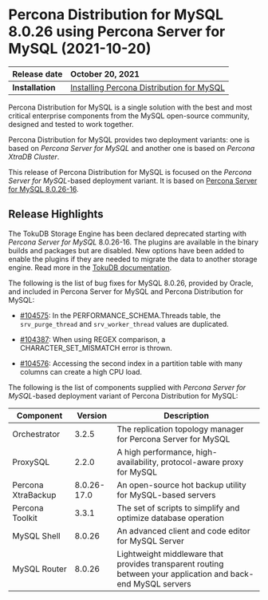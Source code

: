 # Percona Distribution for MySQL 8.0.26 using Percona Server for MySQL (2021-10-20)

| Release date    | October 20, 2021 |
| :-------------- | :--------------- |
|**Installation** | [Installing Percona Distribution for MySQL](installing.md)|


Percona Distribution for MySQL is a single solution with the best and most critical enterprise components from the MySQL open-source community, designed and tested to work together.

Percona Distribution for MySQL provides two deployment variants: one is based on *Percona Server for MySQL* and another one is based on *Percona XtraDB Cluster*.

This release of Percona Distribution for MySQL is focused on the *Percona Server for MySQL*-based deployment variant. It is based on [Percona Server for MySQL 8.0.26-16](https://www.percona.com/doc/percona-server/8.0/release-notes/Percona-Server-8.0.26-16.html).

## Release Highlights

The TokuDB Storage Engine has been declared deprecated starting with *Percona Server for MySQL* 8.0.26-16. The plugins are available in the binary builds and packages but are disabled. New options have been added to enable the plugins if they are needed to migrate the data to another storage engine. Read more in the [TokuDB documentation](https://www.percona.com/doc/percona-server/8.0/tokudb/tokudb_intro.html).

The following is the list of bug fixes for MySQL 8.0.26, provided by Oracle, and included in Percona Server for MySQL and Percona Distribution for MySQL:


* [#104575](http://bugs.mysql.com/bug.php?id=104575): In the PERFORMANCE_SCHEMA.Threads table, the `srv_purge_thread` and `srv_worker_thread` values are duplicated.


* [#104387](http://bugs.mysql.com/bug.php?id=104387): When using REGEX comparison, a CHARACTER_SET_MISMATCH error is thrown.


* [#104576](http://bugs.mysql.com/bug.php?id=104576): Accessing the second index in a partition table with many columns can create a high CPU load.

The following is the list of components supplied with *Percona Server for MySQL*-based deployment variant of Percona Distribution for MySQL:

| Component          | Version   | Description                                |
| ------------------- | --------- | -------------------------------------------|
| Orchestrator        | 3.2.5     | The replication topology manager for Percona Server for MySQL |
| ProxySQL            | 2.2.0     | A high performance, high-availability, protocol-aware proxy for MySQL   |
| Percona XtraBackup  | 8.0.26-17.0 | An open-source hot backup utility for MySQL-based servers       |
| Percona Toolkit     | 3.3.1     | The set of scripts to simplify and optimize database operation          |
| MySQL Shell         | 8.0.26    | An advanced client and code editor for MySQL Server       |
| MySQL Router        | 8.0.26    | Lightweight middleware that provides transparent routing between your application and back-end MySQL servers |
